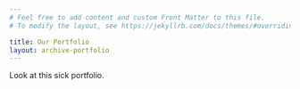 ```yaml
---
# Feel free to add content and custom Front Matter to this file.
# To modify the layout, see https://jekyllrb.com/docs/themes/#overriding-theme-defaults

title: Our Portfolio
layout: archive-portfolio
---
```


Look at this sick portfolio.